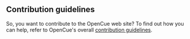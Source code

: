 ## Contribution guidelines

So, you want to contribute to the OpenCue web site? To find out how you can help, refer to OpenCue's overall
[contribution guidelines](https://github.com/imageworks/OpenCue/blob/master/CONTRIBUTING.md).
